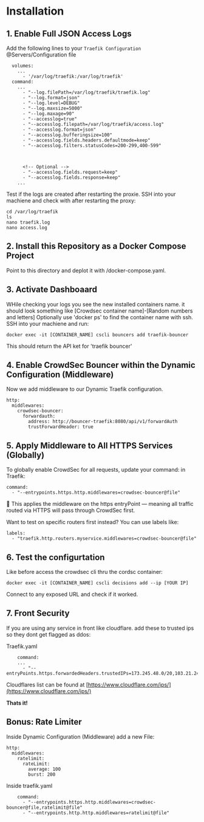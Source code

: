 # Installation

## 1. Enable Full JSON Access Logs

Add the following lines to your `Traefik Configuration` @Servers/Configuration file

```
  volumes:
    ...
      - '/var/log/traefik:/var/log/traefik'
  command:
    ...
      - "--log.filePath=/var/log/traefik/traefik.log"
      - "--log.format=json"
      - "--log.level=DEBUG"
      - "--log.maxsize=5000"
      - "--log.maxage=90"
      - "--accesslog=true"
      - "--accesslog.filepath=/var/log/traefik/access.log"
      - "--accesslog.format=json"
      - "--accesslog.bufferingsize=100"
      - "--accesslog.fields.headers.defaultmode=keep"
      - "--accesslog.filters.statusCodes=200-299,400-599"



      <!-- Optional -->
      - "--accesslog.fields.request=keep"
      - "--accesslog.fields.response=keep"
    ...
```

Test if the logs are created after restarting the proxie. SSH into your machiene and check with after restarting the proxy:

```
cd /var/log/traefik
ls
nano traefik.log
nano access.log
```

## 2. Install this Repository as a Docker Compose Project

Point to this directory and deplot it with /docker-compose.yaml. 


## 3. Activate Dashboaard

WHile checking your logs you see the new installed containers name. it should look something like [Crowdsec container name]-[Random numbers and letters] Optionally use 'docker ps' to find the container name with ssh. SSH into your machiene and run:

```
docker exec -it [CONTAINER_NAME] cscli bouncers add traefik-bouncer
```

This should return the API ket for 'traefik bouncer'


## 4.  Enable CrowdSec Bouncer within the Dynamic Configuration (Middleware)

Now we add middleware to our Dynamic Traefik configuration.

```
http:
  middlewares:    
    crowdsec-bouncer:
      forwardauth:
        address: http://bouncer-traefik:8080/api/v1/forwardAuth
        trustForwardHeader: true
```

## 5. Apply Middleware to All HTTPS Services (Globally)

To globally enable CrowdSec for all requests, update your command: in Traefik:

```
command:
  - "--entrypoints.https.http.middlewares=crowdsec-bouncer@file"
```

🧠 This applies the middleware on the https entryPoint — meaning all traffic routed via HTTPS will pass through CrowdSec first.

Want to test on specific routers first instead? You can use labels like:

```
labels:
  - "traefik.http.routers.myservice.middlewares=crowdsec-bouncer@file"
```

## 6. Test the configurtation

Like before access the crowdsec cli thru the cordsc container:

```
docker exec -it [CONTAINER_NAME] cscli decisions add --ip [YOUR IP]
```

Connect to any exposed URL and check if it worked.

## 7. Front Security

If you are using any service in front like cloudflare. add these to trusted ips so they dont get flagged as ddos:

Traefik.yaml

```
    command:
    ...
      - "--entryPoints.https.forwardedHeaders.trustedIPs=173.245.48.0/20,103.21.244.0/22,103.22.200.0/22,103.31.4.0/22,141.101.64.0/18,108.162.192.0/18,190.93.240.0/20,188.114.96.0/20,197.234.240.0/22,198.41.128.0/17,162.158.0.0/15,104.16.0.0/13,104.24.0.0/14,172.64.0.0/13,131.0.72.0/22,2400:cb00::/32,2606:4700::/32,2803:f800::/32,2405:b500::/32,2405:8100::/32,2a06:98c0::/29,2c0f:f248::/32"
```

Cloudflares list can be found at [https://www.cloudflare.com/ips/](https://www.cloudflare.com/ips/)

**Thats it!**


## Bonus: Rate Limiter

Inside Dynamic Configuration (Middleware) add a new File:

```
http:
  middlewares:
    ratelimit:
      rateLimit:
        average: 100
        burst: 200
```
Inside traefik.yaml

```
    command:
      - "--entrypoints.https.http.middlewares=crowdsec-bouncer@file,ratelimit@file"
      - "--entrypoints.http.http.middlewares=ratelimit@file"
```